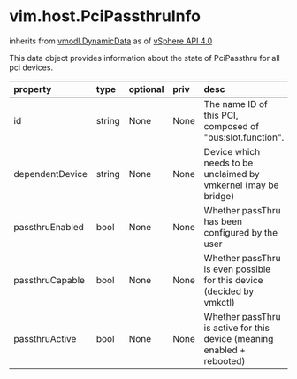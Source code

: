 vim.host.PciPassthruInfo
========================
inherits from [vmodl.DynamicData](docs/vmodl.DynamicData.md)
as of [vSphere API 4.0](vim.version.md#vim.version.version5)


This data object provides information about the state of PciPassthru   for all pci devices.

| property | type | optional | priv | desc |
|:---------|:-----|:---------|:-----|:-----|
| id | string | None | None | The name ID of this PCI, composed of "bus:slot.function". |
| dependentDevice | string | None | None | Device which needs to be unclaimed by vmkernel (may be bridge) |
| passthruEnabled | bool | None | None | Whether passThru has been configured by the user |
| passthruCapable | bool | None | None | Whether passThru is even possible for this device (decided by vmkctl) |
| passthruActive | bool | None | None | Whether passThru is active for this device (meaning enabled + rebooted) |


